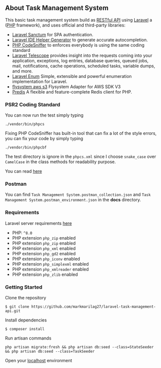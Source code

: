 ## About Task Management System

This basic task management system build as [RESTful API](https://restfulapi.net/) using [Laravel](https://laravel.com) a ([PHP](https://www.php.net/) framework), and uses official and third-party libraries:

- [Laravel Sanctum](https://laravel.com/docs/8.x/sanctum) for SPA authentication.
- [Laravel IDE Helper Generator](https://github.com/barryvdh/laravel-ide-helper) to generate accurate autocompletion.
- [PHP CodeSniffer](https://github.com/squizlabs/PHP_CodeSniffer) to enforces everybody is using the same coding standard
- [Laravel Telescope](https://laravel.com/docs/8.x/telescope) provides insight into the requests coming into your application, exceptions, log entries, database queries, queued jobs, mail, notifications, cache operations, scheduled tasks, variable dumps, and more.
- [Laravel Enum](https://github.com/BenSampo/laravel-enum) Simple, extensible and powerful enumeration implementation for Laravel.
- [flysystem aws s3](https://github.com/thephpleague/flysystem-aws-s3-v3) Flysystem Adapter for AWS SDK V3
- [Predis](https://github.com/predis/predis) A flexible and feature-complete Redis client for PHP.


### PSR2 Coding Standard

You can now run the test simply typing
<pre><code>./vendor/bin/phpcs</code></pre>
Fixing PHP CodeSniffer has built-in tool that can fix a lot of the style errors, you can fix your code by simply typing
<pre><code>./vendor/bin/phpcbf</code></pre>

The test directory is ignore in the `phpcs.xml` since I choose `snake_case` over `CamelCase` in the class methods for readability purpose.

You can read [here](https://laravel.com/docs/master/contributions#coding-style)

### Postman

You can find `Task Management System.postman_collection.json` and `Task Management System.postman_environment.json` in the **docs** directory.

### Requirements
Laravel server requirements [here](https://laravel.com/docs/7.x#server-requirements)
- PHP: `^8.0`
- PHP extension `php_zip` enabled
- PHP extension `php_zip` enabled
- PHP extension `php_xml` enabled
- PHP extension `php_gd2` enabled
- PHP extension `php_iconv` enabled
- PHP extension `php_simplexml` enabled
- PHP extension `php_xmlreader` enabled
- PHP extension `php_zlib` enabled

### Getting Started
Clone the repository
```
$ git clone https://github.com/markmarilag27/laravel-task-management-api.git
```
Install dependencies
```
$ composer install
```
Run artisan commands
```
php artisan migrate:fresh && php artisan db:seed --class=StateSeeder && php artisan db:seed --class=TaskSeeder
```
Open your [localhost](http://localhost) environment
